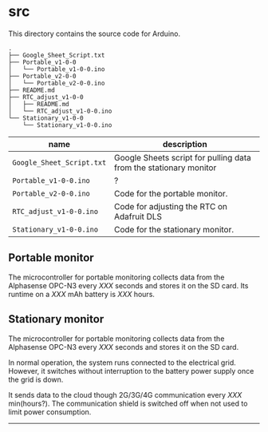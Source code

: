 # src

This directory contains the source code for Arduino.

    .
    ├── Google_Sheet_Script.txt
    ├── Portable_v1-0-0
    │   └── Portable_v1-0-0.ino
    ├── Portable_v2-0-0
    │   └── Portable_v2-0-0.ino
    ├── README.md
    ├── RTC_adjust_v1-0-0
    │   ├── README.md
    │   └── RTC_adjust_v1-0-0.ino
    └── Stationary_v1-0-0
        └── Stationary_v1-0-0.ino

| name | description |
| - | - |
| `Google_Sheet_Script.txt` | Google Sheets script for pulling data from the stationary monitor |
| `Portable_v1-0-0.ino` | ? |
| `Portable_v2-0-0.ino` | Code for the portable monitor. |
| `RTC_adjust_v1-0-0.ino` | Code for adjusting the RTC on Adafruit DLS |
| `Stationary_v1-0-0.ino` | Code for the stationary monitor. |

## Portable monitor

The microcontroller for portable monitoring collects data from the Alphasense OPC-N3 every *XXX* seconds and stores it on the SD card.
Its runtime on a *XXX* mAh battery is *XXX* hours.

## Stationary monitor

The microcontroller for portable monitoring collects data from the Alphasense OPC-N3 every *XXX* seconds and stores it on the SD card.

In normal operation, the system runs connected to the electrical grid. However, it switches without interruption to the battery power supply once the grid is down.

It sends data to the cloud though 2G/3G/4G communication every *XXX* min(hours?). The communication shield is switched off when not used to limit power consumption.

---